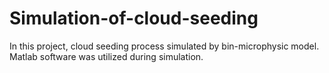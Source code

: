 # Simulation-of-cloud-seeding
In this project, cloud seeding process simulated by bin-microphysic model. Matlab software was utilized during simulation.
